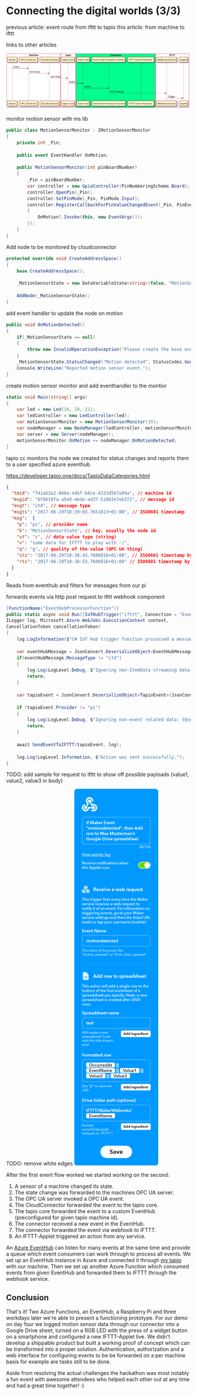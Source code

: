 # Connecting the digital worlds (3/3)

previous article: event route from ifttt to tapio
this article: from machine to ifttt

links to other articles

![Sequence diagram](assets/tapio-ifttt-sequence-from-machine.svg)

monitor motion sensor with ms lib

```csharp
public class MotionSensorMonitor : IMotionSensorMonitor
{
    private int _Pin;

    public event EventHandler OnMotion;

    public MotionSensorMonitor(int pinBoardNumber)
    {
        _Pin = pinBoardNumber;
        var controller = new GpioController(PinNumberingScheme.Board);
        controller.OpenPin(_Pin);
        controller.SetPinMode(_Pin, PinMode.Input);
        controller.RegisterCallbackForPinValueChangedEvent(_Pin, PinEventTypes.Rising, (sender, args) =>
        {
            OnMotion?.Invoke(this, new EventArgs());
        });
    }
}
```

Add node to be monitored by cloudconnector

```csharp
protected override void CreateAddressSpace()
{
    base.CreateAddressSpace();

    _MotionSensorState = new DataVariableState<string>(false, "MotionSensorState", RootFolder, SystemContextObject);

    AddNode(_MotionSensorState);
}
```

add event handler to update the node on motion

```csharp
public void OnMotionDetected()
{
    if(_MotionSensorState == null)
    {
        throw new InvalidOperationException("Please create the base event state first");
    }
    _MotionSensorState.StatusChanged("Motion detected", StatusCodes.Good);
    Console.WriteLine("Reported motion sensor event.");
}
```

create motion sensor monitor and add eventhandler to the montior

```csharp
static void Main(string[] args)
{
    var led = new Led(16, 20, 21);
    var ledController = new LedController(led);
    var motionSensorMonitor = new MotionSensorMonitor(10);
    var nodeManager = new NodeManager(ledController, motionSensorMonitor);
    var server = new Server(nodeManager);
    motionSensorMonitor.OnMotion += nodeManager.OnMotionDetected;
}
```

tapio cc monitors the node we created for status changes and reports them to a user specified azure eventhub

https://developer.tapio.one/docs/TapioDataCategories.html

```json
{
  "tmid": "741ab3a2-040a-44bf-b8ce-4333d567a99a", // machine id
  "msgid": "bf8610fa-a5e9-4ede-ad37-51082e7eb372", // message id
  "msgt": "itd", // message type
  "msgts": "2017-06-29T10:39:03.7651013+01:00", // ISO8601 timestamp 
  "msg":  {
    "p": "pi", // provider name
    "k": "MotionSensorState", // key, usually the node id
    "vt": "s", // data value type (string)
    "v": "some data for IFTTT to play with :)",
    "q": "g", // quality of the value (OPC UA thing)
    "sts": "2017-06-29T10:38:43.7606016+01:00", // ISO8601 timestamp by OPC UA server
    "rts": "2017-06-29T10:38:53.7606016+01:00" // ISO8601 timestamp by CloudConnector
  }
}
```

Reads from eventhub and filters for messages from our pi

forwards events via http post request to ifttt webhook component

```csharp
[FunctionName("EventHubProcessorFunction")]
public static async void Run([IoTHubTrigger("ifttt", Connection = "EventHubConnection")]EventData message,
ILogger log, Microsoft.Azure.WebJobs.ExecutionContext context,
CancellationToken cancellationToken)
{
    log.LogInformation($"C# IoT Hub trigger function processed a message: {Encoding.UTF8.GetString(message.Body.Array)}");

    var eventHubMessage = JsonConvert.DeserializeObject<EventHubMessage>(Encoding.UTF8.GetString(message.Body.Array));
    if(eventHubMessage.MessageType != "itd")
    {
        log.Log(LogLevel.Debug, $"Ignoring non-ItemData streaming data: {Encoding.UTF8.GetString(message.Body.Array)}");
        return;
    }

    var tapioEvent = JsonConvert.DeserializeObject<TapioEvent>(JsonConvert.SerializeObject(eventHubMessage.Message));

    if (tapioEvent.Provider != "pi")
    {
        log.Log(LogLevel.Debug, $"Ignoring non-event related data: {Encoding.UTF8.GetString(message.Body.Array)}");
        return;
    }

    await SendEventToIFTTT(tapioEvent, log);

    log.Log(LogLevel.Information, $"Action was sent successfully.");
}
```

TODO: add sample for request to ifttt to show off possible payloads
(value1, value2, value3 in body)

TODO: remove white edges
![Receiving applet config](assets/receiving-applet-config.png)

After the first event flow worked we started working on the second:

1. A sensor of a machine changed its state.
2. The state change was forwarded to the machines OPC UA server.
3. The OPC UA server invoked a OPC UA event.
4. The CloudConnector forwarded the event to the tapio core.
5. The tapio core forwarded the event to a custom EventHub (preconfigured for given tapio machine id).
6. The connector received a new event in the EventHub.
7. The connector forwarded the event via webhook to IFTTT.
8. An IFTTT-Applet triggered an action from any service.

An [Azure EventHub](https://azure.microsoft.com/en-us/services/event-hubs/) can listen for many events at the same time and provide a queue which event consumers can work through to process all events. We set up an EventHub instance in Azure and connected it through [my tapio](https://admin.tapio.one/) with our machine. Then we set up another Azure Function which consumed events from given EventHub and forwarded them to IFTTT through the webhook service.

## Conclusion

That's it! Two Azure Functions, an EventHub, a Raspberry Pi and three workdays later we're able to present a functioning prototype. For our demo on day four we logged motion sensor data through our connector into a Google Drive sheet, turned on a RGB LED with the press of a widget button on a smartphone and configured a new IFTTT-Applet live. We didn't develop a shippable product but built a working proof of concept which can be transformed into a proper solution. Authentication, authorization and a web interface for configuring events to be be forwarded on a per machine basis for example are tasks still to be done.

Aside from resolving the actual challenges the hackathon was most notably a fun event with awesome attendees who helped each other out at any time and had a great time together! :)